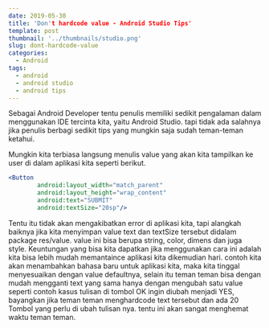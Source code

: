 ```yaml
---
date: 2019-05-30
title: 'Don't hardcode value - Android Studio Tips'
template: post
thumbnail: '../thumbnails/studio.png'
slug: dont-hardcode-value
categories:
  - Android
tags:
  - android
  - android studio
  - android tips
---
```


Sebagai Android Developer tentu penulis memiliki sedikit pengalaman dalam menggunakan IDE tercinta kita, yaitu Android Studio. tapi tidak ada salahnya jika penulis berbagi sedikit tips yang mungkin saja sudah teman-teman ketahui. 

Mungkin kita terbiasa langsung menulis value yang akan kita tampilkan ke user di dalam aplikasi kita seperti berikut.

```jsx
<Button
        android:layout_width="match_parent"
        android:layout_height="wrap_content"
        android:text="SUBMIT"
        android:textSize="20sp"/>
```

Tentu itu tidak akan mengakibatkan error di aplikasi kita, tapi alangkah baiknya jika kita menyimpan value text dan textSize tersebut didalam package res/value. value ini bisa berupa string, color, dimens dan juga style. Keuntungan yang bisa kita dapatkan jika menggunakan cara ini adalah kita bisa lebih mudah memantaince aplikasi kita dikemudian hari. contoh kita akan menambahkan bahasa baru untuk aplikasi kita, maka kita tinggal menyesuaikan dengan value defaultnya, selain itu teman teman bisa dengan mudah mengganti text yang sama hanya dengan mengubah satu value seperti contoh kasus tulisan di tombol OK ingin diubah menjadi YES, bayangkan jika teman teman menghardcode text tersebut dan ada 20 Tombol yang perlu di ubah tulisan nya. tentu ini akan sangat menghemat waktu teman teman.
